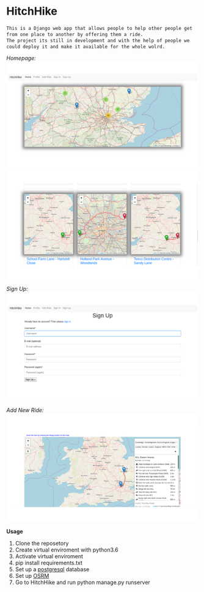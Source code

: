  # HitchHike
    This is a Django web app that allows people to help other people get from one place to another by offering them a ride.
    The project its still in development and with the help of people we could deploy it and make it available for the whole wolrd.
    
 _Homepage:_ 
![homepage1](images/home_page.png)
![hoepage2](images/home_page2.png)

 _Sign Up:_
![signup](images/SignUp.png)

 _Add New Ride:_
![addride](images/AddRide.png)
    
 **Usage**
   1.  Clone the reposetory
   2.  Create virtual enviroment with python3.6
   3.  Activate virtual enviroment
   4.  pip install requirements.txt
   5.  Set up a [postgresql](https://www.techrepublic.com/blog/diy-it-guy/diy-a-postgresql-database-server-setup-anyone-can-handle/) database 
   6.  Set up [OSRM](https://www.digitalocean.com/community/tutorials/how-to-set-up-an-osrm-server-on-ubuntu-14-04)
   7.  Go to HitchHike and run python manage.py runserver
   
